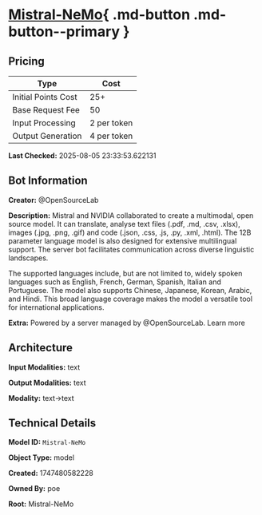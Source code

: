 # [Mistral-NeMo](https://poe.com/Mistral-NeMo){ .md-button .md-button--primary }

## Pricing

| Type | Cost |
|------|------|
| Initial Points Cost | 25+ |
| Base Request Fee | 50 |
| Input Processing | 2 per token |
| Output Generation | 4 per token |

**Last Checked:** 2025-08-05 23:33:53.622131


## Bot Information

**Creator:** @OpenSourceLab

**Description:** Mistral and NVIDIA collaborated to create a multimodal, open source model. It can translate, analyse text files (.pdf, .md, .csv, .xlsx), images (.jpg, .png, .gif) and code (.json, .css, .js, .py, .xml, .html). The 12B parameter language model is also designed for extensive multilingual support. The server bot facilitates communication across diverse linguistic landscapes.

The supported languages include, but are not limited to, widely spoken languages such as English, French, German, Spanish, Italian and Portuguese. The model also supports Chinese, Japanese, Korean, Arabic, and Hindi. This broad language coverage makes the model a versatile tool for international applications.

**Extra:** Powered by a server managed by @OpenSourceLab. Learn more


## Architecture

**Input Modalities:** text

**Output Modalities:** text

**Modality:** text->text


## Technical Details

**Model ID:** `Mistral-NeMo`

**Object Type:** model

**Created:** 1747480582228

**Owned By:** poe

**Root:** Mistral-NeMo
